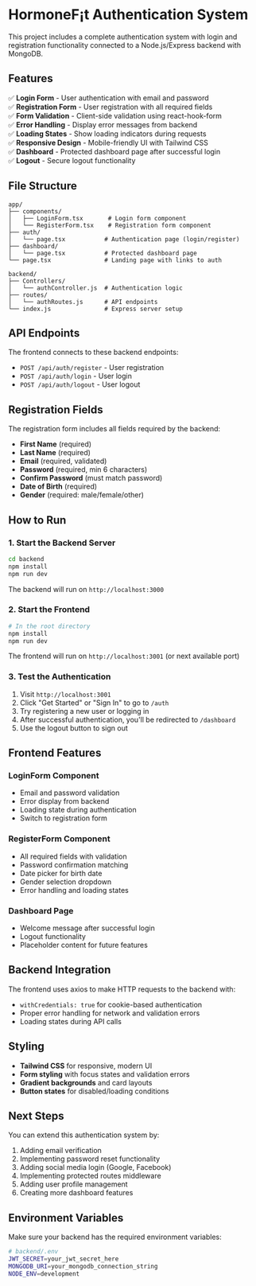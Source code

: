 # HormoneF¡t Authentication System

This project includes a complete authentication system with login and registration functionality connected to a Node.js/Express backend with MongoDB.

## Features

✅ **Login Form** - User authentication with email and password  
✅ **Registration Form** - User registration with all required fields  
✅ **Form Validation** - Client-side validation using react-hook-form  
✅ **Error Handling** - Display error messages from backend  
✅ **Loading States** - Show loading indicators during requests  
✅ **Responsive Design** - Mobile-friendly UI with Tailwind CSS  
✅ **Dashboard** - Protected dashboard page after successful login  
✅ **Logout** - Secure logout functionality  

## File Structure

```
app/
├── components/
│   ├── LoginForm.tsx       # Login form component
│   └── RegisterForm.tsx    # Registration form component
├── auth/
│   └── page.tsx           # Authentication page (login/register)
├── dashboard/
│   └── page.tsx           # Protected dashboard page
└── page.tsx               # Landing page with links to auth

backend/
├── Controllers/
│   └── authController.js  # Authentication logic
├── routes/
│   └── authRoutes.js      # API endpoints
└── index.js               # Express server setup
```

## API Endpoints

The frontend connects to these backend endpoints:

- `POST /api/auth/register` - User registration
- `POST /api/auth/login` - User login  
- `POST /api/auth/logout` - User logout

## Registration Fields

The registration form includes all fields required by the backend:

- **First Name** (required)
- **Last Name** (required)  
- **Email** (required, validated)
- **Password** (required, min 6 characters)
- **Confirm Password** (must match password)
- **Date of Birth** (required)
- **Gender** (required: male/female/other)

## How to Run

### 1. Start the Backend Server

```bash
cd backend
npm install
npm run dev
```

The backend will run on `http://localhost:3000`

### 2. Start the Frontend

```bash
# In the root directory
npm install
npm run dev
```

The frontend will run on `http://localhost:3001` (or next available port)

### 3. Test the Authentication

1. Visit `http://localhost:3001`
2. Click "Get Started" or "Sign In" to go to `/auth`
3. Try registering a new user or logging in
4. After successful authentication, you'll be redirected to `/dashboard`
5. Use the logout button to sign out

## Frontend Features

### LoginForm Component
- Email and password validation
- Error display from backend
- Loading state during authentication
- Switch to registration form

### RegisterForm Component  
- All required fields with validation
- Password confirmation matching
- Date picker for birth date
- Gender selection dropdown
- Error handling and loading states

### Dashboard Page
- Welcome message after successful login
- Logout functionality
- Placeholder content for future features

## Backend Integration

The frontend uses axios to make HTTP requests to the backend with:

- `withCredentials: true` for cookie-based authentication
- Proper error handling for network and validation errors
- Loading states during API calls

## Styling

- **Tailwind CSS** for responsive, modern UI
- **Form styling** with focus states and validation errors
- **Gradient backgrounds** and card layouts
- **Button states** for disabled/loading conditions

## Next Steps

You can extend this authentication system by:

1. Adding email verification
2. Implementing password reset functionality  
3. Adding social media login (Google, Facebook)
4. Implementing protected routes middleware
5. Adding user profile management
6. Creating more dashboard features

## Environment Variables

Make sure your backend has the required environment variables:

```bash
# backend/.env
JWT_SECRET=your_jwt_secret_here
MONGODB_URI=your_mongodb_connection_string
NODE_ENV=development
``` 